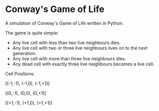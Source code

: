 Conway's Game of Life
======

A simulation of Conway's Game of Life written in Python.

The game is quite simple:

* Any live cell with less than two live neighbours dies.
* Any live cell with two or three live neighbours lives on to the next generation.
* Any live cell with more than three live neighbours dies.
* Any dead cell with exactly three live neighbours becomes a live cell.


Cell Positions:

[(-1,-1), (-1,0), (-1,+1)]

[(0,-1), (0,0), (0,+1)]

[(+1,-1), (+1,0), (+1,+1)]
 

